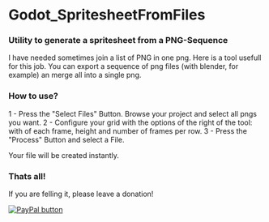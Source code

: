 # Godot_SpritesheetFromFiles
### Utility to generate a spritesheet from a PNG-Sequence

I have needed sometimes join a list of PNG in one png.
Here is a tool usefull for this job.
You can export a sequence of png files (with blender, for example) an merge all into a single png.

### How to use?

1 - Press the "Select Files" Button. Browse your project and select all pngs you want.
2 - Configure your grid with the options of the right of the tool: with of each frame, height and number of frames per row.
3 - Press the "Process" Button and select a File.

Your file will be created instantly.

### Thats all!
If you are felling it, please leave a donation!

[![PayPal button](https://www.paypalobjects.com/en_US/i/btn/btn_donate_LG.gif)](https://www.paypal.me/davidkbd)


